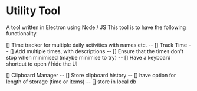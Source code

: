 # Utility Tool

A tool written in Electron using Node / JS
This tool is to have the following functionality.

[] Time tracker for multiple daily activities with names etc.
-- [] Track Time
-- [] Add multiple times, with descriptions
-- [] Ensure that the times don't stop when minimised (maybe minimise to try)
-- [] Have a keyboard shortcut to open / hide the UI

[] Clipboard Manager
-- [] Store clipboard history
-- [] have option for length of storage (time or items)
-- [] store in local db

